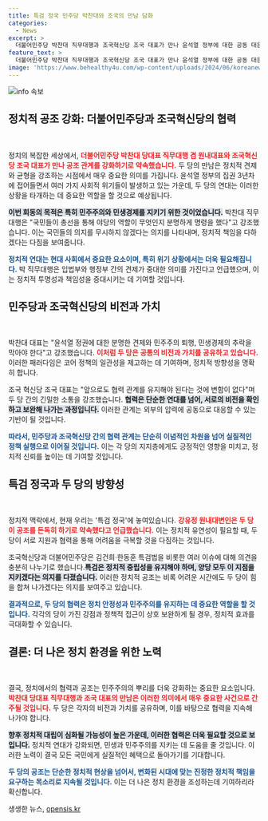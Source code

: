 ```yaml
---
title: 특검 정국 민주당 박찬대와 조국의 만남 담화
categories:
  - News
excerpt: >
  더불어민주당 박찬대 직무대행과 조국혁신당 조국 대표가 만나 윤석열 정부에 대한 공동 대응을 다짐했습니다. 두 당은 민주주의 회복과 경제 문제 해결을 위한 강력한 공조를 지속하기로 했습니다. 과연 이들의 협력이 어떤 변화를 가져올까요?
feature_text: >
  더불어민주당 박찬대 직무대행과 조국혁신당 조국 대표가 만나 윤석열 정부에 대한 공동 대응을 다짐했습니다. 두 당은 민주주의 회복과 경제 문제 해결을 위한 강력한 공조를 지속하기로 했습니다. 과연 이들의 협력이 어떤 변화를 가져올까요?
image: 'https://www.behealthy4u.com/wp-content/uploads/2024/06/koreanews.jpg'
---
```


<p><img src="https://www.behealthy4u.com/wp-content/uploads/2024/06/koreanews.jpg" alt="info 속보" /></p>

<h2 data-ke-size="size26">정치적 공조 강화: 더불어민주당과 조국혁신당의 협력</h2>

<p data-ke-size="size16">&nbsp;</p>

<p>정치의 복잡한 세상에서, <b><span style="color: #ee2323;">더불어민주당 박찬대 당대표 직무대행 겸 원내대표와 조국혁신당 조국 대표가 만나 공조 관계를 강화하기로 약속했습니다.</span></b> 두 당의 만남은 정치적 견제와 균형을 강조하는 시점에서 매우 중요한 의미를 가집니다. 윤석열 정부의 집권 3년차에 접어들면서 여러 가지 사회적 위기들이 발생하고 있는 가운데, 두 당의 연대는 이러한 상황을 타개하는 데 중요한 역할을 할 것으로 예상됩니다.</p>

<p><b><span style="background-color: #21538527;">이번 회동의 목적은 특히 민주주의와 민생경제를 지키기 위한 것이었습니다.</span></b> 박찬대 직무대행은 "국민들이 총선을 통해 야당의 역할이 무엇인지 분명하게 명령을 했다"고 강조했습니다. 이는 국민들의 의지를 무시하지 않겠다는 의지를 나타내며, 정치적 책임을 다하겠다는 다짐을 보여줍니다. </p>

<p><b><span style="color: #1a5490;">정치적 연대는 현대 사회에서 중요한 요소이며, 특히 위기 상황에서는 더욱 필요해집니다.</span></b> 박 직무대행은 입법부와 행정부 간의 견제가 중대한 의미를 가진다고 언급했으며, 이는 정치적 투명성과 책임성을 증대시키는 데 기여할 것입니다.</p>

<h2 data-ke-size="size26">민주당과 조국혁신당의 비전과 가치</h2>

<p data-ke-size="size16">&nbsp;</p>

<p>박찬대 대표는 "윤석열 정권에 대한 분명한 견제와 민주주의 퇴행, 민생경제의 추락을 막아야 한다"고 강조했습니다. <b><span style="color: #ee2323;">이처럼 두 당은 공통의 비전과 가치를 공유하고 있습니다.</span></b> 이러한 패러다임은 코어 정책의 일관성을 제고하는 데 기여하며, 정치적 방향성을 명확히 합니다.</p>

<p>조국 혁신당 조국 대표는 "앞으로도 협력 관계를 유지해야 된다는 것에 변함이 없다"며 두 당 간의 긴밀한 소통을 강조했습니다. <b><span style="background-color: #21538527;">협력은 단순한 연대를 넘어, 서로의 비전을 확인하고 보완해 나가는 과정입니다.</span></b> 이러한 관계는 외부의 압력에 공동으로 대응할 수 있는 기반이 될 것입니다.</p>

<p><b><span style="color: #1a5490;">따라서, 민주당과 조국혁신당 간의 협력 관계는 단순히 이념적인 차원을 넘어 실질적인 정책 실행으로 이어질 것입니다.</span></b> 이는 각 당의 지지층에게도 긍정적인 영향을 미치고, 정치적 신뢰를 높이는 데 기여할 것입니다.</p>

<h2 data-ke-size="size26">특검 정국과 두 당의 방향성</h2>

<p data-ke-size="size16">&nbsp;</p>

<p>정치적 맥락에서, 현재 우리는 '특검 정국'에 놓여있습니다. <b><span style="color: #ee2323;">강유정 원내대변인은 두 당이 공조를 돈독히 하기로 약속했다고 언급했습니다.</span></b> 이는 정치적 유연성이 필요할 때, 두 당이 서로 지원과 협력을 통해 어려움을 극복할 것을 다짐하는 것입니다.</p>

<p>조국혁신당과 더불어민주당은 김건희·한동훈 특검법을 비롯한 여러 이슈에 대해 의견을 충분히 나누기로 했습니다.<b><span style="background-color: #21538527;">특검은 정치적 중립성을 유지해야 하며, 양당 모두 이 지점을 지키겠다는 의지를 다졌습니다.</span></b> 이러한 정치적 공조는 비록 어려운 시간에도 두 당이 힘을 합쳐 나가겠다는 의지를 보여주고 있습니다.</p>

<p><b><span style="color: #1a5490;">결과적으로, 두 당의 협력은 정치 안정성과 민주주의를 유지하는 데 중요한 역할을 할 것입니다.</span></b> 각각의 당이 가진 강점과 정책적 접근이 상호 보완하게 될 경우, 정치적 효과를 극대화할 수 있습니다.</p>

<h2 data-ke-size="size26">결론: 더 나은 정치 환경을 위한 노력</h2>

<p data-ke-size="size16">&nbsp;</p>

<p>결국, 정치에서의 협력과 공조는 민주주의의 뿌리를 더욱 강화하는 중요한 요소입니다. <b><span style="color: #ee2323;">박찬대 당대표 직무대행과 조국 대표의 만남은 이러한 의미에서 매우 중요한 사건으로 간주될 것입니다.</span></b> 두 당은 각자의 비전과 가치를 공유하며, 이를 바탕으로 협력을 지속해 나가야 합니다.</p>

<p><b><span style="background-color: #21538527;">향후 정치적 대립이 심화될 가능성이 높은 가운데, 이러한 협력은 더욱 필요할 것으로 보입니다.</span></b> 정치적 연대가 강화되면, 민생과 민주주의를 지키는 데 도움을 줄 것입니다. 이러한 노력이 결국 모든 국민에게 실질적인 혜택으로 돌아가기를 기대합니다.</p>

<p><b><span style="color: #1a5490;">두 당의 공조는 단순한 정치적 현상을 넘어서, 변화된 시대에 맞는 진정한 정치적 책임을 요구하는 목소리로 지속될 것입니다.</span></b> 이는 더 나은 정치 환경을 조성하는데 기여하리라 확신합니다.</p>
생생한 뉴스, <a href="https://opensis.kr" rel="dofollow">opensis.kr</a>


